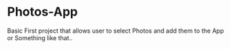 # Photos-App
Basic First project that allows user to select Photos and add them to the App or Something like that..
